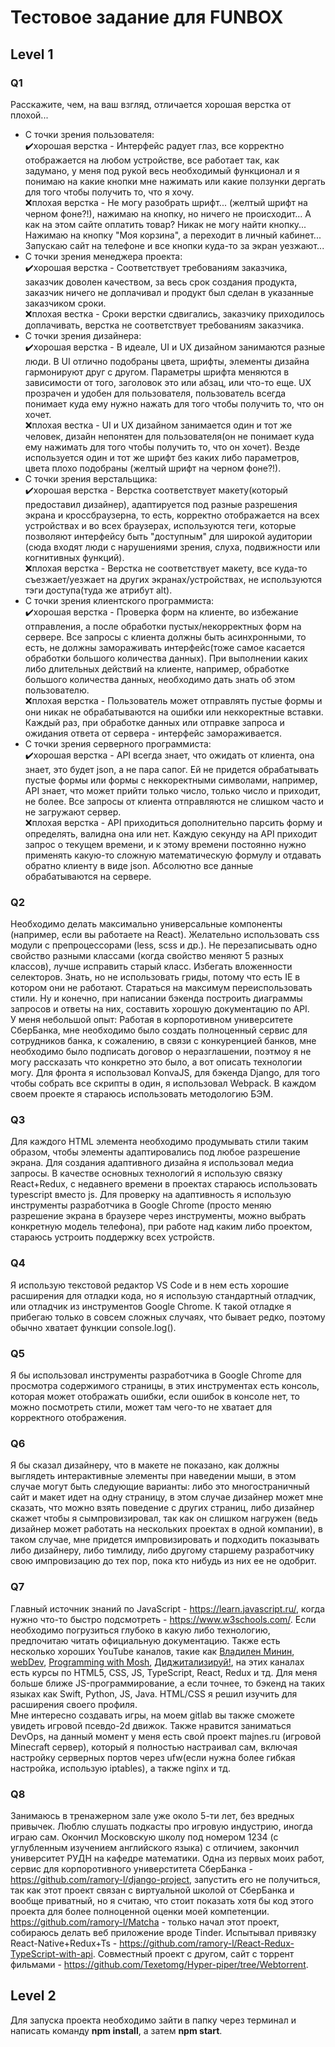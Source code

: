 Тестовое задание для FUNBOX
======
Level 1
------
### Q1
Расскажите, чем, на ваш взгляд, отличается хорошая верстка от плохой...
* С точки зрения пользователя:  
:heavy_check_mark:хорошая верстка - Интерфейс радует глаз, все корректно отображается на любом устройстве, все работает так, как задумано, у меня под рукой весь необходимый функционал и я понимаю на какие кнопки мне нажимать или какие ползунки дергать для того чтобы получить то, что я хочу.  
:x:плохая верстка - Не могу разобрать шрифт... (желтый шрифт на черном фоне?!), нажимаю на кнопку, но ничего не происходит... А как на этом сайте оплатить товар? Никак не могу найти кнопку... Нажимаю на кнопку "Моя корзина", а переходит в личный кабинет... Запускаю сайт на телефоне и все кнопки куда-то за экран уезжают...
* С точки зрения менеджера проекта:  
:heavy_check_mark:хорошая верстка - Соответствует требованиям заказчика, заказчик доволен качеством, за весь срок создания продукта, заказчик ничего не доплачивал и продукт был сделан в указанные заказчиком сроки.  
:x:плохая вестка - Сроки верстки сдвигались, заказчику приходилось доплачивать, верстка не соответствует требованиям заказчика. 
* С точки зрения дизайнера:  
:heavy_check_mark:хорошая верстка - В идеале, UI и UX дизайном занимаются разные люди. В UI отлично подобраны цвета, шрифты, элементы дизайна гармонируют друг с другом. Параметры шрифта меняются в зависимости от того, заголовок это или абзац, или что-то еще. UX прозрачен и удобен для пользователя, пользователь всегда понимает куда ему нужно нажать для того чтобы получить то, что он хочет.  
:x:плохая вестка - UI и UX дизайном занимается один и тот же человек, дизайн непонятен для пользователя(он не понимает куда ему нажимать для того чтобы получить то, что он хочет). Везде используется один и тот же шрифт без каких либо параметров, цвета плохо подобраны (желтый шрифт на черном фоне?!).
* С точки зрения верстальщика:  
:heavy_check_mark:хорошая верстка - Верстка соответствует макету(который предоставил дизайнер), адаптируется под разные разрешения экрана и кроссбраузерна, то есть, корректно отображается на всех устройствах и во всех браузерах, используются теги, которые позволяют интерфейсу быть "доступным" для широкой аудитории (cюда входят люди с нарушениями зрения, слуха, подвижности или когнитивных функций).  
:x:плохая верстка - Верстка не соответствует макету, все куда-то съезжает/уезжает на других экранах/устройствах, не используются тэги доступа(туда же атрибут alt).
* С точки зрения клиентского программиста:  
:heavy_check_mark:хорошая верстка - Проверка форм на клиенте, во избежание отправления, а после обработки пустых/некорректных форм на сервере. Все запросы с клиента должны быть асинхронными, то есть, не должны замораживать интерфейс(тоже самое касается обработки большого количества данных). При выполнении каких либо длительных действий на клиенте, например, обработке большого количества данных, необходимо дать знать об этом пользователю.  
:x:плохая верстка - Пользователь может отправлять пустые формы и они никак не обрабатываются на ошибки или неккоректные вставки. Каждый раз, при обработке данных или отправке запроса и ожидания ответа от сервера - интерфейс замораживается.
* С точки зрения серверного программиста:  
:heavy_check_mark:хорошая верстка - API всегда знает, что ожидать от клиента, она знает, это будет json, а не пара сапог. Ей не придется обрабатывать пустые формы или формы с неккоректными символами, например, API знает, что может прийти только число, только число и приходит, не более. Все запросы от клиента отправляются не слишком часто и не загружают сервер.  
:x:плохая верстка - API приходиться дополнительно парсить форму и определять, валидна она или нет. Каждую секунду на API приходит запрос о текущем времени, и к этому времени постоянно нужно применять какую-то сложную математическую формулу и отдавать обратно клиенту в виде json. Абсолютно все данные обрабатываются на сервере.
### Q2
Необходимо делать максимально универсальные компоненты (например, если вы работаете на React). Желательно использовать css модули с препроцессорами (less, scss и др.). Не перезаписывать одно свойство разными классами (когда свойство меняют 5 разных классов), лучше исправить старый класс. Избегать вложенности селекторов. Знать, но не использовать гриды, потому что есть IE в котором они не работают. Стараться на максимум переиспользовать стили. Ну и конечно, при написании бэкенда построить диаграммы запросов и ответы на них, составить хорошую документацию по API.  
У меня небольшой опыт: Работая в корпоротивном университете СберБанка, мне необходимо было создать полноценный сервис для сотрудников банка, к сожалению, в связи с конкуренцией банков, мне необходимо было подписать договор о неразглашении, поэтмоу я не могу рассказать что конкретно это было, а вот описать технологии могу. Для фронта я использовал KonvaJS, для бэкенда Django, для того чтобы собрать все скрипты в один, я использовал Webpack. В каждом своем проекте я стараюсь использовать методологию БЭМ.
### Q3
Для каждого HTML элемента необходимо продумывать стили таким образом, чтобы элементы адаптировались под любое разрешение экрана. Для создания адаптивного дизайна я использовал медиа запросы. В качестве основных технологий я использую связку React+Redux, с недавнего времени в проектах стараюсь использовать typescript вместо js. Для проверку на адаптивность я использую инструменты разработчика в Google Chrome (просто меняю разрешение экрана в браузере через инструменты, можно выбрать конкретную модель телефона), при работе над каким либо проектом, стараюсь устроить поддержку всех устройств.
### Q4
Я использую текстовой редактор VS Code и в нем есть хорошие расширения для отладки кода, но я использую стандартный отладчик, или отладчик из инструментов Google Chrome. К такой отладке я прибегаю только в совсем сложных случаях, что бывает редко, поэтому обычно хватает функции console.log().
### Q5
Я бы использовал инструменты разработчика в Google Chrome для просмотра содержимого страницы, в этих инструментах есть консоль, которая может отображать ошибки, если ошибок в консоле нет, то можно посмотреть стили, может там чего-то не хватает для корректного отображения.
### Q6
Я бы сказал дизайнеру, что в макете не показано, как должны выглядеть интерактивные элементы при наведении мыши, в этом случае могут быть следующие варианты: либо это многостраничный сайт и макет идет на одну страницу, в этом случае дизайнер может мне сказать, что можно взять поведение с других страниц, либо дизайнер скажет чтобы я сымпровизировал, так как он слишком нагружен (ведь дизайнер может работать на нескольких проектах в одной компании), в таком случае, мне придется импровизировать и подходить показывать либо дизайнеру, либо тимлиду, либо другому старшему разработчику свою импровизацию до тех пор, пока кто нибудь из них ее не одобрит.
### Q7
Главный источник знаний по JavaScript - https://learn.javascript.ru/, когда нужно что-то быстро подсмотреть - https://www.w3schools.com/. Если необходимо погрузиться глубоко в какую либо технологию, предпочитаю читать официальную документацию. Также есть несколько хороших YouTube каналов, такие как [Владилен Минин](https://www.youtube.com/channel/UCg8ss4xW9jASrqWGP30jXiw), [webDev](https://www.youtube.com/channel/UCE9ODjNIkOHrnSdkYWLfYhg), [Programming with Mosh](https://www.youtube.com/channel/UCWv7vMbMWH4-V0ZXdmDpPBA), [Диджитализируй!](https://www.youtube.com/channel/UC9MK8SybZcrHR3CUV4NMy2g), на этих каналах есть курсы по HTML5, CSS, JS, TypeScript, React, Redux и тд.
Для меня больше ближе JS-программирование, а если точнее, то бэкенд на таких языках как Swift, Python, JS, Java. HTML/CSS я решил изучить для расширения своего профиля.   
Мне интересно создавать игры, на моем gitlab вы также сможете увидеть игровой псевдо-2d движок. Также нравится заниматься DevOps, на данный момент у меня есть свой проект majnes.ru (игровой Minecraft сервер), который я полностью настраивал сам, включая настройку серверных портов через ufw(если нужна более гибкая настройка, использую iptables), а также nginx и тд.
### Q8
Занимаюсь в тренажерном зале уже около 5-ти лет, без вредных привычек. Люблю слушать подкасты про игровую индустрию, иногда играю сам. Окончил Московскую школу под номером 1234 (с углубленным изучением английского языка) с отличием, закончил университет РУДН на кафедре математики.
Одна из первых моих работ, сервис для корпоротивного универститета СберБанка - https://github.com/ramory-l/django-project, запустить его не получиться, так как этот проект связан с виртуальной школой от СберБанка и вообще приватный, но я считаю, что стоит показать хотя бы код этого проекта для более полноценной оценки моей компетенции. https://github.com/ramory-l/Matcha - только начал этот проект, собираюсь делать веб приложение вроде Tinder. Испытывал привязку React-Native+Redux+Ts - https://github.com/ramory-l/React-Redux-TypeScript-with-api. Совместный проект с другом, сайт с торрент фильмами - https://github.com/Texetomg/Hyper-piper/tree/Webtorrent. 

Level 2  
------  
Для запуска проекта необходимо зайти в папку через терминал и написать команду **npm install**, а затем **npm start**.
